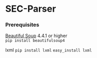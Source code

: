 # SEC-Parser

### Prerequisites
[Beautiful Soup](http://www.crummy.com/software/BeautifulSoup/) 4.4.1 or higher  
`pip install beautifulsoup4`

lxml
`pip install lxml`
`easy_install lxml`